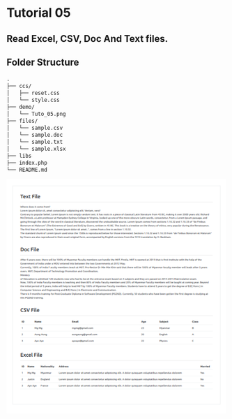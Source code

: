 # Tutorial 05

## Read Excel, CSV, Doc And Text files.

## Folder Structure

```
.
├── ccs/
│   ├── reset.css
│   └── style.css
├── demo/
│   └── Tuto_05.png
├── files/
│   └── sample.csv
│   └── sample.doc
│   └── sample.txt
│   └── sample.xlsx
├── libs
├── index.php
└── README.md
```

![Tuto_05.png](demo/sample.png)
